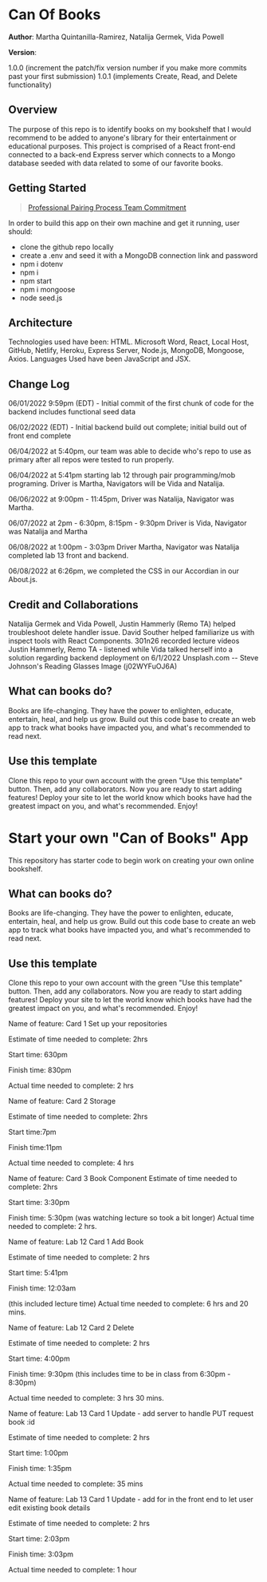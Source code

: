 # Can Of Books

**Author**: Martha Quintanilla-Ramirez, Natalija Germek, Vida Powell

**Version**: 

1.0.0 (increment the patch/fix version number if you make more commits past your first submission)
1.0.1 (implements Create, Read, and Delete functionality)

## Overview

The purpose of this repo is to identify books on my bookshelf that I would recommend to be added to anyone's library for their entertainment or educational purposes. This project is comprised of a React front-end connected to a back-end Express server which connects to a Mongo database seeded with data related to some of our favorite books.

## Getting Started

> [Professional Pairing Process Team Commitment](https://docs.google.com/document/d/15Af29g3gff3jWA2Yl0nopn2uPO59OhwrVcDkxvl2714/edit)

In order to build this app on their own machine and get it running, user should:
* clone the github repo locally
* create a .env and seed it with a MongoDB connection link and password
* npm i dotenv
* npm i 
* npm start
* npm i mongoose
* node seed.js

## Architecture

Technologies used have been: HTML. Microsoft Word, React, Local Host, GitHub, Netlify, Heroku, Express Server, Node.js, MongoDB, Mongoose, Axios. Languages Used have been JavaScript and JSX.

## Change Log
06/01/2022 9:59pm (EDT) - Initial commit of the first chunk of code for the backend includes functional seed data

06/02/2022 (EDT) - Initial backend build out complete; initial build out of front end complete

06/04/2022 at 5:40pm, our team was able to decide who's repo to use as primary after all repos were tested to run properly.

06/04/2022 at 5:41pm starting lab 12 through pair programming/mob programing. Driver is Martha, Navigators will be Vida and Natalija.

06/06/2022 at 9:00pm - 11:45pm, Driver was Natalija, Navigator was Martha.

06/07/2022 at 2pm - 6:30pm, 8:15pm - 9:30pm Driver is Vida, Navigator was Natalija and Martha

06/08/2022 at 1:00pm - 3:03pm Driver Martha, Navigator was Natalija completed lab 13 front and backend.

06/08/2022 at 6:26pm, we completed the CSS in our Accordian in our About.js.

## Credit and Collaborations

Natalija Germek and Vida Powell, Justin Hammerly (Remo TA) helped troubleshoot delete handler issue.
David Souther helped familiarize us with inspect tools with React Components.
301n26 recorded lecture videos
Justin Hammerly, Remo TA - listened while Vida talked herself into a solution regarding backend deployment on 6/1/2022
Unsplash.com -- Steve Johnson's Reading Glasses Image (j02WYFuOJ6A)

## What can books do?

Books are life-changing. They have the power to enlighten, educate, entertain, heal, and help us grow. Build out this code base to create an web app to track what books have impacted you, and what's recommended to read next.

## Use this template

Clone this repo to your own account with the green "Use this template" button. Then, add any collaborators. Now you are ready to start adding features! Deploy your site to let the world know which books have had the greatest impact on you, and what's recommended. Enjoy!

# Start your own "Can of Books" App

This repository has starter code to begin work on creating your own online bookshelf.

## What can books do?

Books are life-changing. They have the power to enlighten, educate, entertain, heal, and help us grow. Build out this code base to create an web app to track what books have impacted you, and what's recommended to read next.

## Use this template

Clone this repo to your own account with the green "Use this template" button. Then, add any collaborators. Now you are ready to start adding features! Deploy your site to let the world know which books have had the greatest impact on you, and what's recommended. Enjoy!

Name of feature: Card 1 Set up your repositories

Estimate of time needed to complete: 2hrs

Start time: 630pm

Finish time: 830pm

Actual time needed to complete: 2 hrs


Name of feature: Card 2 Storage

Estimate of time needed to complete: 2hrs

Start time:7pm

Finish time:11pm

Actual time needed to complete: 4 hrs


Name of feature: Card 3 Book Component
Estimate of time needed to complete: 2hrs

Start time: 3:30pm

Finish time: 5:30pm
(was watching lecture so took a bit longer)
Actual time needed to complete: 2 hrs.


Name of feature: Lab 12 Card 1 Add Book

Estimate of time needed to complete: 2 hrs

Start time: 5:41pm

Finish time: 12:03am

(this included lecture time)
Actual time needed to complete: 6 hrs and 20 mins.


Name of feature: Lab 12 Card 2 Delete

Estimate of time needed to complete: 2 hrs

Start time: 4:00pm

Finish time: 9:30pm
(this includes time to be in class from 6:30pm - 8:30pm)

Actual time needed to complete: 3 hrs 30 mins.


Name of feature: Lab 13 Card 1 Update - add server to handle PUT request book :id

Estimate of time needed to complete: 2 hrs

Start time: 1:00pm

Finish time: 1:35pm

Actual time needed to complete: 35 mins


Name of feature: Lab 13 Card 1 Update - add for in the front end to let user edit existing book details

Estimate of time needed to complete: 2 hrs

Start time: 2:03pm

Finish time: 3:03pm

Actual time needed to complete: 1 hour
